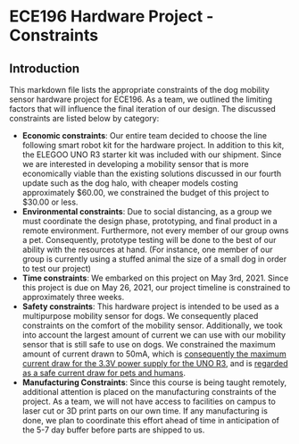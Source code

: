 # ECE196 Hardware Project - Constraints
## Introduction
This markdown file lists the appropriate constraints of the dog mobility sensor hardware project for ECE196. As a team, we outlined the limiting factors that will influence the final iteration of our design. The discussed constraints are listed below by category:
- **Economic constraints**: Our entire team decided to choose the line following smart robot kit for the hardware project. In addition to this kit, the ELEGOO UNO R3 starter kit was included with our shipment. Since we are interested in developing a mobility sensor that is more economically viable than the existing solutions discussed in our fourth update such as the dog halo, with cheaper models costing approximately $60.00, we constrained the budget of this project to $30.00 or less.
- **Environmental constraints**: Due to social distancing, as a group we must coordinate the design phase, prototyping, and final product in a remote environment. Furthermore, not every member of our group owns a pet. Consequently, prototype testing will be done to the best of our ability with the resources at hand. (For instance, one member of our group is currently using a stuffed animal the size of a small dog in order to test our project)
- **Time constraints**: We embarked on this project on May 3rd, 2021. Since this project is due on May 26, 2021, our project timeline is constrained to approximately three weeks.
- **Safety constraints**: This hardware project is intended to be used as a multipurpose mobility sensor for dogs. We consequently placed constraints on the comfort of the mobility sensor. Additionally, we took into account the largest amount of current we can use with our mobility sensor that is still safe to use on dogs. We constrained the maximum amount of current drawn to 50mA, which is [consequently the maximum current draw for the 3.3V power supply for the UNO R3](https://components101.com/asset/sites/default/files/component_datasheet/Arduino%20Uno%20Datasheet.pdf), and is [regarded as a safe current draw for pets and humans](https://sites.google.com/dartmouth.edu/safety/electricity?authuser=0).
- **Manufacturing Constraints**: Since this course is being taught remotely, additional attention is placed on the manufacturing constraints of the project. As a team, we will not have access to facilities on campus to laser cut or 3D print parts on our own time. If any manufacturing is done, we plan to coordinate this effort ahead of time in anticipation of the 5-7 day buffer before parts are shipped to us.


